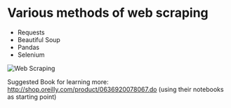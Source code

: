 # Various methods of web scraping

* Requests
* Beautiful Soup
* Pandas
* Selenium

![Web Scraping](https://covers.oreillystatic.com/images/0636920078067/cat.gif)

Suggested Book for learning more: http://shop.oreilly.com/product/0636920078067.do 
(using their notebooks as starting point)



